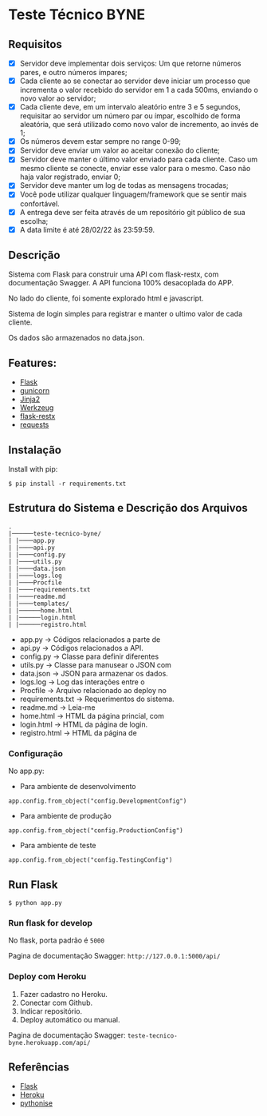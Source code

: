#  Teste Técnico BYNE
## Requisitos
- [x] Servidor deve implementar dois serviços: Um que retorne números pares, e outro números ímpares;
- [x] Cada cliente ao se conectar ao servidor deve iniciar um processo que incrementa o valor recebido do servidor em 1 a cada 500ms, enviando o novo valor ao servidor;
- [x] Cada cliente deve, em um intervalo aleatório entre 3 e 5 segundos, requisitar ao servidor um número par ou ímpar, escolhido de forma aleatória, que será utilizado como novo valor de incremento, ao invés de 1;
- [x] Os números devem estar sempre no range 0-99;
- [x] Servidor deve enviar um valor ao aceitar conexão do cliente;
- [x] Servidor deve manter o último valor enviado para cada cliente. Caso um mesmo cliente se conecte, enviar esse valor para o mesmo. Caso não haja valor registrado, enviar 0;
- [x] Servidor deve manter um log de todas as mensagens trocadas;
- [x] Você pode utilizar qualquer linguagem/framework que se sentir mais confortável.
- [x] A entrega deve ser feita através de um repositório git público de sua escolha;
- [x] A data limite é até 28/02/22 às 23:59:59.

## Descrição

Sistema com Flask para construir uma API com flask-restx, com documentação Swagger. A API funciona 100% desacoplada do APP.

No lado do cliente, foi somente explorado html e javascript.

Sistema de login simples para registrar e manter o ultimo valor de cada cliente.

Os dados são armazenados no data.json.

## Features:

- [Flask](https://flask.palletsprojects.com/en/2.0.x/)
- [gunicorn](https://gunicorn.org)
- [Jinja2](https://jinja.palletsprojects.com/en/3.0.x/)
- [Werkzeug](https://werkzeug.palletsprojects.com/en/2.0.x/)
- [flask-restx](https://flask-restx.readthedocs.io/en/latest/)
- [requests](https://docs.python-requests.org/en/latest/)

## Instalação

Install with pip:

```
$ pip install -r requirements.txt
```

## Estrutura do Sistema e Descrição dos Arquivos
```
.
|──────teste-tecnico-byne/
| |────app.py
| |────api.py
| |────config.py
| |────utils.py
| |────data.json
| |────logs.log
| |────Procfile
| |────requirements.txt
| |────readme.md
| |────templates/
| |──────home.html
| |──────login.html
| |──────registro.html
```

- app.py -> Códigos relacionados a parte de 
- api.py -> Códigos relacionados a API.
- config.py -> Classe para definir diferentes 
- utils.py -> Classe para manusear o JSON com 
- data.json -> JSON para armazenar os dados.
- logs.log -> Log das interações entre o 
- Procfile -> Arquivo relacionado ao deploy no 
- requirements.txt -> Requerimentos do sistema.
- readme.md -> Leia-me
- home.html -> HTML da página princial, com 
- login.html -> HTML da página de login.
- registro.html -> HTML da página de 

### Configuração
No app.py:
- Para ambiente de desenvolvimento
```
app.config.from_object("config.DevelopmentConfig")
```
- Para ambiente de produção
```
app.config.from_object("config.ProductionConfig")
```
- Para ambiente de teste
```
app.config.from_object("config.TestingConfig")
```

## Run Flask
```
$ python app.py
```
### Run flask for develop
No flask, porta padrão é `5000`

Pagina de documentação Swagger:  `http://127.0.0.1:5000/api/`

### Deploy com Heroku

1. Fazer cadastro no Heroku.
2. Conectar com Github.
3. Indicar repositório.
4. Deploy automático ou manual.

Pagina de documentação Swagger:  `teste-tecnico-byne.herokuapp.com/api/`

## Referências

- [Flask](http://flask.pocoo.org/)
- [Heroku](https://devcenter.heroku.com/articles/getting-started-with-python)
- [pythonise](https://pythonise.com/series/learning-flask/your-first-flask-app)